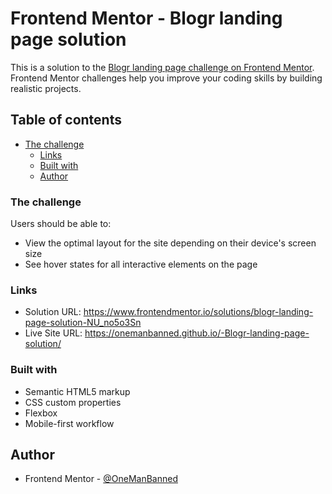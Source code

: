 # Frontend Mentor - Blogr landing page solution

This is a solution to the [Blogr landing page challenge on Frontend Mentor](https://www.frontendmentor.io/challenges/blogr-landing-page-EX2RLAApP). Frontend Mentor challenges help you improve your coding skills by building realistic projects. 

## Table of contents

- [The challenge](#the-challenge)
    - [Links](#links)
    - [Built with](#built-with)
    - [Author](#author)

### The challenge

Users should be able to:

- View the optimal layout for the site depending on their device's screen size
- See hover states for all interactive elements on the page
### Links

- Solution URL: https://www.frontendmentor.io/solutions/blogr-landing-page-solution-NU_no5o3Sn
- Live Site URL: https://onemanbanned.github.io/-Blogr-landing-page-solution/

### Built with

- Semantic HTML5 markup
- CSS custom properties
- Flexbox
- Mobile-first workflow

## Author

- Frontend Mentor - [@OneManBanned](https://www.frontendmentor.io/profile/OneManBanned)


